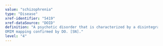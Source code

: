 ```yaml
---
value: "schizophrenia"
type: "Disease"
xref-identifier: "5419"
xref-dataSource: "DOID"
definition: "A psychotic disorder that is characterized by a disintegration of thought processes and of emotional responsiveness.|Xref MGI.
OMIM mapping confirmed by DO. [SN]."
level: "4"
---
```

